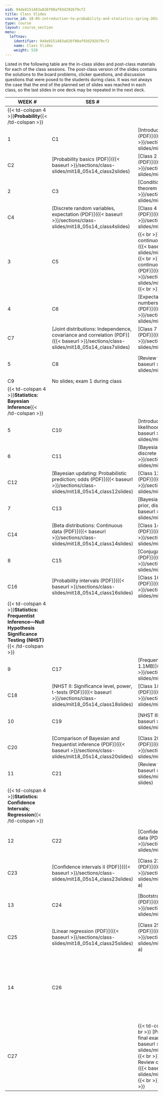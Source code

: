 ```yaml
---
uid: 94de8151483a826f90af93d292b79cf2
title: Class Slides
course_id: 18-05-introduction-to-probability-and-statistics-spring-2014
type: course
layout: course_section
menu:
  leftnav:
    identifier: 94de8151483a826f90af93d292b79cf2
    name: Class Slides
    weight: 520
---
```


Listed in the following table are the in-class slides and post-class materials for each of the class sessions. The post-class version of the slides contains the solutions to the board problems, clicker questions, and discussion questions that were posed to the students during class. It was not always the case that the end of the planned set of slides was reached in each class, so the last slides in one deck may be repeated in the next deck.

| WEEK # | SES # | IN-CLASS SLIDES | POST-CLASS SLIDES |
| --- | --- | --- | --- |
| {{< td-colspan 4 >}}**Probability**{{< /td-colspan >}} ||||
| 1 | C1 | [Introduction, counting and sets (PDF)]({{< baseurl >}}/sections/class-slides/mit18_05s14_class1slides) | [Class 1 Slides with Solutions (PDF)]({{< baseurl >}}/sections/class-slides/mit18_05s14_class1_slides) |
| C2 | [Probability basics (PDF)]({{< baseurl >}}/sections/class-slides/mit18_05s14_class2slides) | [Class 2 Slides with Solutions (PDF)]({{< baseurl >}}/sections/class-slides/mit18_05s14_class2_slides) |
| 2 | C3 | [Conditional probability, Bayes' theorem (PDF)]({{< baseurl >}}/sections/class-slides/mit18_05s14_class3slides) | [Class 3 Slides with Solutions (PDF)]({{< baseurl >}}/sections/class-slides/mit18_05s14_class3_slides) |
| C4 | [Discrete random variables, expectation (PDF)]({{< baseurl >}}/sections/class-slides/mit18_05s14_class4slides) | [Class 4 Slides with Solutions (PDF)]({{< baseurl >}}/sections/class-slides/mit18_05s14_class4_slides) |
| 3 | C5 |  {{< br >}}{{< br >}} [Variance, continuous random variables (PDF)]({{< baseurl >}}/sections/class-slides/mit18_05s14_class5slides) {{< br >}}{{< br >}} [Gallery of continuous variables, histograms (PDF)]({{< baseurl >}}/sections/class-slides/mit18_05s14_cl5contslides) {{< br >}}{{< br >}}  |  {{< br >}}{{< br >}} [Class 5 Slides with Solutions (PDF)]({{< baseurl >}}/sections/class-slides/mit18_05s14_class5_slides) {{< br >}}{{< br >}} [Class 5 Slides, cont'd with Solutions (PDF)]({{< baseurl >}}/sections/class-slides/mit18_05s14_cl5cont_slides) {{< br >}}{{< br >}}  |
| 4 | C6 | [Expectation, variance, law of large numbers and central limit theorem (PDF)]({{< baseurl >}}/sections/class-slides/mit18_05s14_class6slides) | [Class 6 Slides with Solutions (PDF)]({{< baseurl >}}/sections/class-slides/mit18_05s14_class6_slides) |
| C7 | [Joint distributions: Independence, covariance and correlation (PDF)]({{< baseurl >}}/sections/class-slides/mit18_05s14_class7slides) | [Class 7 Slides with Solutions (PDF)]({{< baseurl >}}/sections/class-slides/mit18_05s14_class7_slides) |
| 5 | C8 | [Review for exam 1 (PDF)]({{< baseurl >}}/sections/class-slides/mit18_05s14_class8slides) | [Class 8 Slides with Solutions (PDF)]({{< baseurl >}}/sections/class-slides/mit18_05s14_class8_slides) |
| C9 | No slides; exam 1 during class | &nbsp; |
| {{< td-colspan 4 >}}**Statistics: Bayesian Inference**{{< /td-colspan >}} ||||
| 5 | C10 | [Introduction to statistics; maximum likelihood estimates (PDF)]({{< baseurl >}}/sections/class-slides/mit18_05s14_class10slides) | [Class 10 Slides with Solutions (PDF)]({{< baseurl >}}/sections/class-slides/mit18_05s14_class10_slides) |
| 6 | C11 | [Bayesian updating with known discrete priors (PDF)]({{< baseurl >}}/sections/class-slides/mit18_05s14_class11slides) | [Class 11 Slides with Solutions (PDF)]({{< baseurl >}}/sections/class-slides/mit18_05s14_class11_slides) |
| C12 | [Bayesian updating: Probabilistic prediction; odds (PDF)]({{< baseurl >}}/sections/class-slides/mit18_05s14_class12slides) | [Class 12 Slides with Solutions (PDF)]({{< baseurl >}}/sections/class-slides/mit18_05s14_class12_slides) |
| 7 | C13 | [Bayesian updating: Continuous prior, discrete data (PDF)]({{< baseurl >}}/sections/class-slides/mit18_05s14_class13slides) | [Class 13 Slides with Solutions (PDF)]({{< baseurl >}}/sections/class-slides/mit18_05s14_class13_slides) |
| C14 | [Beta distributions: Continuous data (PDF)]({{< baseurl >}}/sections/class-slides/mit18_05s14_class14slides) | [Class 14 Slides with Solutions (PDF)]({{< baseurl >}}/sections/class-slides/mit18_05s14_class14_slides) |
| 8 | C15 | [Conjugate priors; choosing priors (PDF)]({{< baseurl >}}/sections/class-slides/mit18_05s14_class15slides) | [Class 15 Slides with Solutions (PDF)]({{< baseurl >}}/sections/class-slides/mit18_05s14_class15_slides) |
| C16 | [Probability intervals (PDF)]({{< baseurl >}}/sections/class-slides/mit18_05s14_class16slides) | [Class 16 Slides with Solutions (PDF)]({{< baseurl >}}/sections/class-slides/mit18_05s14_class16_slides) |
| {{< td-colspan 4 >}}**Statistics: Frequentist Inference—Null Hypothesis Significance Testing (NHST)**{{< /td-colspan >}} ||||
| 9 | C17 | [Frequentist methods; NHST (PDF - 1.1MB)]({{< baseurl >}}/sections/class-slides/mit18_05s14_class17slides) | [Class 17 Slides with Solutions (PDF - 1.4MB)]({{< baseurl >}}/sections/class-slides/mit18_05s14_class17_slides) |
| C18 | [NHST II: Significance level, power, t-tests (PDF)]({{< baseurl >}}/sections/class-slides/mit18_05s14_class18slides) | [Class 18 Slides with Solutions (PDF)]({{< baseurl >}}/sections/class-slides/mit18_05s14_class18_slides) |
| 10 | C19 | [NHST III: Gallery of tests (PDF)]({{< baseurl >}}/sections/class-slides/mit18_05s14_class19slides) | [Class 19 Slides with Solutions (PDF)]({{< baseurl >}}/sections/class-slides/mit18_05s14_class19_slides) |
| C20 | [Comparison of Bayesian and frequentist inference (PDF)]({{< baseurl >}}/sections/class-slides/mit18_05s14_class20slides) | [Class 20 Slides with Solutions (PDF)]({{< baseurl >}}/sections/class-slides/mit18_05s14_class20_slides) |
| 11 | C21 | [Review for exam 2 (PDF)]({{< baseurl >}}/sections/class-slides/mit18_05s14_class21-slides) | [Solutions file: Review of exam 2 (PDF)]({{< baseurl >}}/sections/class-slides/mit18_05s14_class21-sol) |
| {{< td-colspan 4 >}}**Statistics: Confidence Intervals; Regression**{{< /td-colspan >}} ||||
| 12 | C22 | [Confidence intervals for normal data (PDF)]({{< baseurl >}}/sections/class-slides/mit18_05s14_class22slides) | [Class 22 Slides with Solutions (PDF)]({{< baseurl >}}/sections/class-slides/mit18_05s14_class22-slde-a) |
| C23 | [Confidence intervals II (PDF)]({{< baseurl >}}/sections/class-slides/mit18_05s14_class23slides) | [Class 23 Slides with Solutions (PDF)]({{< baseurl >}}/sections/class-slides/mit18_05s14_class23-slde-a) |
| 13 | C24 | [Bootstrap confidence intervals (PDF)]({{< baseurl >}}/sections/class-slides/mit18_05s14_class24slides) | [Class 24 Slides with Solutions (PDF)]({{< baseurl >}}/sections/class-slides/mit18_05s14_class24-slde-a) |
| C25 | [Linear regression (PDF)]({{< baseurl >}}/sections/class-slides/mit18_05s14_class25slides) | [Class 25 Slides with Solutions (PDF)]({{< baseurl >}}/sections/class-slides/mit18_05s14_class25-slds-a) |
| 14 | C26 || {{< td-colspan 2 >}}  {{< br >}}{{< br >}} [Problems file: Review for final exam (PDF)]({{< baseurl >}}/sections/class-slides/mit18_05s14_class26-prob) {{< br >}}{{< br >}} [Solutions file: Review of final exam (PDF)]({{< baseurl >}}/sections/class-slides/mit18_05s14_class26-sol) {{< br >}}{{< br >}} {{< /td-colspan >}} ||
| C27 || {{< td-colspan 2 >}}    {{< br >}}{{< br >}} [Problems file: Review for final exam, cont'd (PDF)]({{< baseurl >}}/sections/class-slides/mit18_05s14_class27-prob) {{< br >}}{{< br >}} [Solutions file: Review of final exam, cont'd (PDF)]({{< baseurl >}}/sections/class-slides/mit18_05s14_class27-sol) {{< br >}}{{< br >}} {{< /td-colspan >}} |